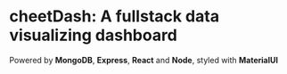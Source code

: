 # cheetDash: A fullstack data visualizing dashboard

Powered by **MongoDB**, **Express**, **React** and **Node**, styled with **MaterialUI**